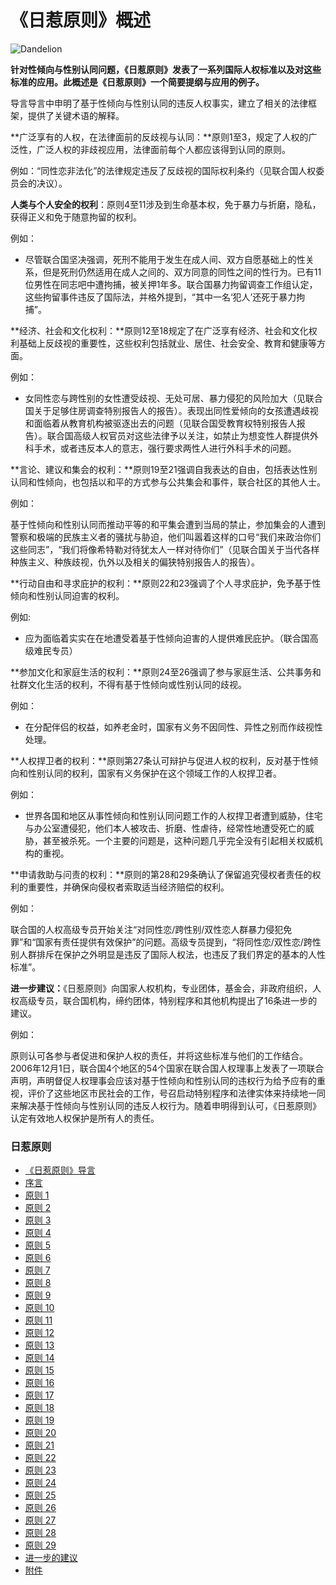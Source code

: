 # 《日惹原则》概述

![Dandelion](http://yogyakartaprinciples.org/wp-content/uploads/2016/09/dandelion-ch-150x150.png)

**针对性倾向与性别认同问题，《日惹原则》发表了一系列国际人权标准以及对这些标准的应用。此概述是《日惹原则》一个简要提纲与应用的例子。**

导言导言中申明了基于性倾向与性别认同的违反人权事实，建立了相关的法律框架，提供了关键术语的解释。

**广泛享有的人权，在法律面前的反歧视与认同：**原则1至3，规定了人权的广泛性，广泛人权的非歧视应用，法律面前每个人都应该得到认同的原则。

例如：“同性恋非法化”的法律规定违反了反歧视的国际权利条约（见联合国人权委员会的决议）。

**人类与个人安全的权利**：原则4至11涉及到生命基本权，免于暴力与折磨，隐私，获得正义和免于随意拘留的权利。

例如：

- 尽管联合国坚决强调，死刑不能用于发生在成人间、双方自愿基础上的性关系，但是死刑仍然适用在成人之间的、双方同意的同性之间的性行为。已有11位男性在同志吧中遭拘捕，被关押1年多。联合国暴力拘留调查工作组认定，这些拘留事件违反了国际法，并格外提到，“其中一名‘犯人’还死于暴力拘捕”。

**经济、社会和文化权利：**原则12至18规定了在广泛享有经济、社会和文化权利基础上反歧视的重要性，这些权利包括就业、居住、社会安全、教育和健康等方面。

例如：

- 女同性恋与跨性别的女性遭受歧视、无处可居、暴力侵犯的风险加大（见联合国关于足够住房调查特别报告人的报告）。表现出同性爱倾向的女孩遭遇歧视和面临着从教育机构被驱逐出去的问题（见联合国受教育权特别报告人报告）。联合国高级人权官员对这些法律予以关注，如禁止为想变性人群提供外科手术，或者违反本人的意志，强行要求两性人进行外科手术的问题。

**言论、建议和集会的权利：**原则19至21强调自我表达的自由，包括表达性别认同和性倾向，也包括以和平的方式参与公共集会和事件，联合社区的其他人士。

例如：

基于性倾向和性别认同而推动平等的和平集会遭到当局的禁止，参加集会的人遭到警察和极端的民族主义者的骚扰与胁迫，他们叫嚣着这样的口号“我们来政治你们这些同志”，“我们将像希特勒对待犹太人一样对待你们”（见联合国关于当代各样种族主义、种族歧视，仇外以及相关的偏狭特别报告人的报告）。

**行动自由和寻求庇护的权利：**原则22和23强调了个人寻求庇护，免予基于性倾向和性别认同迫害的权利。

例如:

- 应为面临着实实在在地遭受着基于性倾向迫害的人提供难民庇护。（联合国高级难民专员）

**参加文化和家庭生活的权利：**原则24至26强调了参与家庭生活、公共事务和社群文化生活的权利，不得有基于性倾向或性别认同的歧视。

例如：

- 在分配伴侣的权益，如养老金时，国家有义务不因同性、异性之别而作歧视性处理。

**人权捍卫者的权利：**原则第27条认可辩护与促进人权的权利，反对基于性倾向和性别认同的权利，国家有义务保护在这个领域工作的人权捍卫者。

例如：

- 世界各国和地区从事性倾向和性别认同问题工作的人权捍卫者遭到威胁，住宅与办公室遭侵犯，他们本人被攻击、折磨、性虐待，经常性地遭受死亡的威胁，甚至被杀死。一个主要的问题是，这种问题几乎完全没有引起相关权威机构的重视。

**申请救助与问责的权利：**原则的第28和29条确认了保留追究侵权者责任的权利的重要性，并确保向侵权者索取适当经济赔偿的权利。

例如：

联合国的人权高级专员开始关注“对同性恋/跨性别/双性恋人群暴力侵犯免罪”和“国家有责任提供有效保护”的问题。高级专员提到，“将同性恋/双性恋/跨性别人群排斥在保护之外明显是违反了国际人权法，也违反了我们界定的基本的人性标准”。

**进一步建议：**《日惹原则》向国家人权机构，专业团体，基金会，非政府组织，人权高级专员，联合国机构，缔约团体，特别程序和其他机构提出了16条进一步的建议。

例如：

原则认可各参与者促进和保护人权的责任，并将这些标准与他们的工作结合。2006年12月1日，联合国4个地区的54个国家在联合国人权理事上发表了一项联合声明，声明督促人权理事会应该对基于性倾向和性别认同的违权行为给予应有的重视，评价了这些地区市民社会的工作，号召启动特别程序和法律实体来持续地一同来解决基于性倾向与性别认同的违反人权行为。随着申明得到认可，《日惹原则》认定有效地人权保护是所有人的责任。

### 日惹原则

- [《日惹原则》导言](https://yogyakartaprinciples.org/introduction-ch/)
- [序言](https://yogyakartaprinciples.org/preambule-ch/)
- [原则 1](https://yogyakartaprinciples.org/principle-1-ch/)
- [原则 2](https://yogyakartaprinciples.org/principle-2-ch/)
- [原则 3](https://yogyakartaprinciples.org/principle-3-ch/)
- [原则 4](https://yogyakartaprinciples.org/principle-4-ch/)
- [原则 5](https://yogyakartaprinciples.org/principle-5-ch/)
- [原则 6](https://yogyakartaprinciples.org/principle-6-ch/)
- [原则 7](https://yogyakartaprinciples.org/principle-7-ch/)
- [原则 8](https://yogyakartaprinciples.org/principle-8-ch/)
- [原则 9](https://yogyakartaprinciples.org/principle-9-ch/)
- [原则 10](https://yogyakartaprinciples.org/principle-10-ch/)
- [原则 11](https://yogyakartaprinciples.org/principle-11-ch/)
- [原则 12](https://yogyakartaprinciples.org/principle-12-ch/)
- [原则 13](https://yogyakartaprinciples.org/principle-13-ch/)
- [原则 14](https://yogyakartaprinciples.org/principle-14-ch/)
- [原则 15](https://yogyakartaprinciples.org/principle-15-ch/)
- [原则 16](https://yogyakartaprinciples.org/principle-16-ch/)
- [原则 17](https://yogyakartaprinciples.org/principle-17-ch/)
- [原则 18](https://yogyakartaprinciples.org/principle-18-ch/)
- [原则 19](https://yogyakartaprinciples.org/principle-19-ch/)
- [原则 20](https://yogyakartaprinciples.org/principle-20-ch/)
- [原则 21](https://yogyakartaprinciples.org/principle-21-ch/)
- [原则 22](https://yogyakartaprinciples.org/principle-22-ch/)
- [原则 23](https://yogyakartaprinciples.org/principle-23-ch/)
- [原则 24](https://yogyakartaprinciples.org/principle-24-ch/)
- [原则 25](https://yogyakartaprinciples.org/principle-25-ch/)
- [原则 26](https://yogyakartaprinciples.org/principle-26-ch/)
- [原则 27](https://yogyakartaprinciples.org/principle-27-ch/)
- [原则 28](https://yogyakartaprinciples.org/principle-28-ch/)
- [原则 29](https://yogyakartaprinciples.org/principle-29-ch/)
- [进一步的建议](https://yogyakartaprinciples.org/additional-recommendations-ch/)
- [附件](https://yogyakartaprinciples.org/annex-ch/)